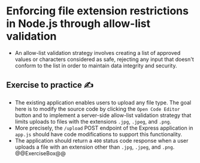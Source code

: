 # Enforcing file extension restrictions in Node.js through allow-list validation

* An allow-list validation strategy involves creating a list of approved values or characters considered as safe, rejecting any input that doesn't conform to the list in order to maintain data integrity and security.

## Exercise to practice :writing_hand:

* The existing application enables users to upload any file type. The goal here is to modify the source code by clicking the `Open Code Editor` button and to implement a server-side allow-list validation strategy that limits uploads to files with the extensions `.jpg`, `.jpeg`, and `.png`.
* More precisely, the `/upload` POST endpoint of the Express application in `app.js` should have code modifications to support this functionality.
* The application should return a `400` status code response when a user uploads a file with an extension other than `.jpg`, `.jpeg`, and `.png`.
  @@ExerciseBox@@
